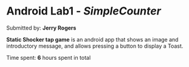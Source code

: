 # Android Lab1 - *SimpleCounter*

Submitted by: **Jerry Rogers**

**Static Shocker tap game** is an android app that shows an image and introductory message, and allows pressing a button to display a Toast. 

Time spent: **6** hours spent in total

